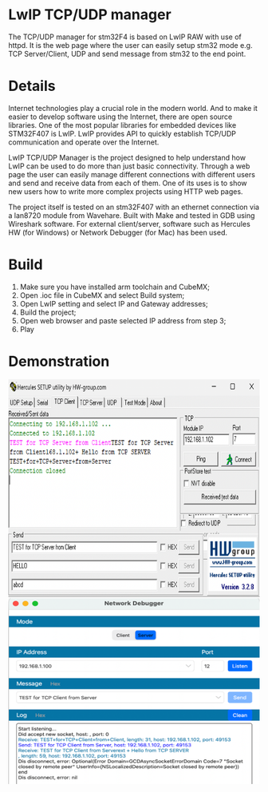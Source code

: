 # LwIP TCP/UDP manager
The TCP/UDP manager for stm32F4 is based on LwIP RAW with use of httpd. It is the web page where the user can easily setup stm32 mode e.g. TCP Server/Client, UDP and send message from stm32 to the end point.

# Details
Internet technologies play a crucial role in the modern world. And to make it easier to develop software using the Internet, there are open source libraries. One of the most popular libraries for embedded devices like STM32F407 is LwIP. LwIP provides API to quickly establish TCP/UDP communication and operate over the Internet.

LwIP TCP/UDP Manager is the project designed to help understand how LwIP can be used to do more than just basic connectivity. Through a web page the user can easily manage different connections with different users and send and receive data from each of them. One of its uses is to show new users how to write more complex projects using HTTP web pages.

The project itself is tested on an stm32F407 with an ethernet connection via a lan8720 module from Wavehare. Built with Make and tested in GDB using Wireshark software. For external client/server, software such as Hercules HW (for Windows) or Network Debugger (for Mac) has been used.

# Build
1. Make sure you have installed arm toolchain and CubeMX;
2. Open .ioc file in CubeMX and select Build system;
3. Open LwIP setting and select IP and Gateway addresses;
4. Build the project;
5. Open web browser and paste selected IP address from step 3;
6. Play

# Demonstration

<img src="/pics/tcpServer.png" width="516" height="436"/>
<img src="/pics/tcpClient.png" width="613" height="372"/>

